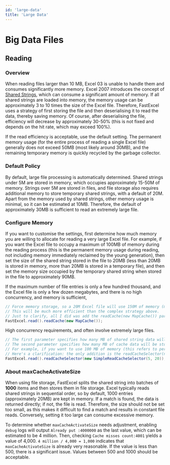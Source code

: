```yaml
---
id: 'large-data'
title: 'Large Data'
---
```


# Big Data Files

## Reading

### Overview
When reading files larger than 10 MB, Excel 03 is unable to handle them and consumes significantly more memory. Excel 2007 introduces the concept of [Shared Strings](https://learn.microsoft.com/en-us/office/open-xml/spreadsheet/working-with-the-shared-string-table), which can consume a significant amount of memory. If all shared strings are loaded into memory, the memory usage can be approximately 3 to 10 times the size of the Excel file. Therefore, FastExcel uses a strategy of first storing the file and then deserialising it to read the data, thereby saving memory. Of course, after deserialising the file, efficiency will decrease by approximately 30-50% (this is not fixed and depends on the hit rate, which may exceed 100%).

If the read efficiency is acceptable, use the default setting. The permanent memory usage (for the entire process of reading a single Excel file) generally does not exceed 50MB (most likely around 30MB), and the remaining temporary memory is quickly recycled by the garbage collector.

### Default Policy

By default, large file processing is automatically determined. Shared strings under 5M are stored in memory, which occupies approximately 15-50M of memory. Strings over 5M are stored in files, and file storage also requires additional memory to store temporary shared strings, with a default of 20M. Apart from the memory used by shared strings, other memory usage is minimal, so it can be estimated at 10MB. Therefore, the default of approximately 30MB is sufficient to read an extremely large file.

### Configure Memory
If you want to customise the settings, first determine how much memory you are willing to allocate for reading a very large Excel file. For example, if you want the Excel file to occupy a maximum of 100MB of memory during the reading process (this is the permanent memory usage during reading, not including memory immediately reclaimed by the young generation), then set the size of the shared string stored in the file to 20MB (less than 20MB is stored in memory, more than 20MB is stored in a temporary file), and then set the memory size occupied by the temporary shared string when stored in the file to approximately 90MB.

If the maximum number of file entries is only a few hundred thousand, and the Excel file is only a few dozen megabytes, and there is no high concurrency, and memory is sufficient,

```java
// Force memory storage, so a 20M Excel file will use 150M of memory (many temporary objects, so 100M will be constantly GC'd).
// This will be much more efficient than the complex strategy above.
// Just to clarify, all I did was add the readCache(new MapCache()) parameter. For the rest, refer to other examples.
FastExcel.read().readCache(new MapCache());
```

High concurrency requirements, and often involve extremely large files.

```java
// The first parameter specifies how many MB of shared string data will be stored in the file (default is 5 MB).
// The second parameter specifies how many MB of cache data will be stored in memory when using file storage (default is 20 MB).
// For example, if you want to use 100 MB of memory (this refers to permanent memory usage during parsing, excluding temporary objects) to parse an Excel file, the calculation shows it to be approximately 20 MB + 90 MB, so set the parameters to: 20 and 90.
// Here's a clarification: the only addition is the readCacheSelector(new SimpleReadCacheSelector(5, 20)) parameter; the rest follows the examples provided.
FastExcel.read().readCacheSelector(new SimpleReadCacheSelector(5, 20));
```

### About maxCacheActivateSize

When using file storage, FastExcel splits the shared string into batches of **1000** items and then stores them in file storage. Excel typically reads shared strings in sequential order, so by default, 1000 entries (approximately 20MB) are kept in memory. If a match is found, the data is returned directly; if not, the file is read. Therefore, the size should not be set too small, as this makes it difficult to find a match and results in constant file reads. Conversely, setting it too large can consume excessive memory.

To determine whether `maxCacheActivateSize` needs adjustment, enabling `debug` logs will output `Already put :4000000` as the last value, which can be estimated to be 4 million. Then, checking `Cache misses count:4001` yields a value of 4,000. `4 million / 4,000 = 1,000` indicates that `maxCacheActivateSize` is already very reasonable. If the value is less than 500, there is a significant issue. Values between 500 and 1000 should be acceptable.
